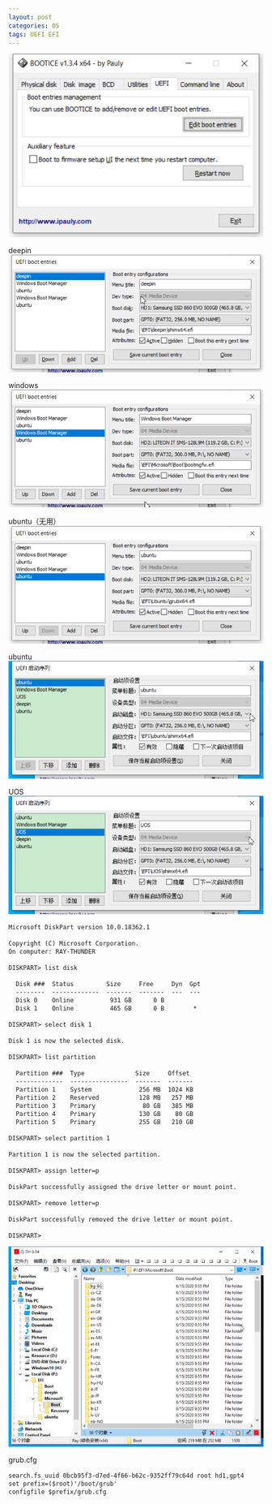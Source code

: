 ```yaml
---
layout: post
categories: OS
tags: UEFI EFI
---
```




![Bootice-UEFI](/images/Bootice-UEFI.png)

deepin
![Bootice-Deepin15.11](/images/Bootice-Deepin15.11.png)

windows
![Bootice-Windows](/images/Bootice-Windows.png)

ubuntu（无用）
![Bootice-Ubuntu](/images/Bootice-Ubuntu.png)

ubuntu
![UEFI ubuntu](/images/UEFI-ubuntu.png)

UOS
![UEFI UOS](/images/UEFI-UOS.png)


```
Microsoft DiskPart version 10.0.18362.1

Copyright (C) Microsoft Corporation.
On computer: RAY-THUNDER

DISKPART> list disk

  Disk ###  Status         Size     Free     Dyn  Gpt
  --------  -------------  -------  -------  ---  ---
  Disk 0    Online          931 GB      0 B
  Disk 1    Online          465 GB      0 B        *

DISKPART> select disk 1

Disk 1 is now the selected disk.

DISKPART> list partition

  Partition ###  Type              Size     Offset
  -------------  ----------------  -------  -------
  Partition 1    System             256 MB  1024 KB
  Partition 2    Reserved           128 MB   257 MB
  Partition 3    Primary             80 GB   385 MB
  Partition 4    Primary            130 GB    80 GB
  Partition 5    Primary            255 GB   210 GB

DISKPART> select partition 1

Partition 1 is now the selected partition.

DISKPART> assign letter=p

DiskPart successfully assigned the drive letter or mount point.

DISKPART> remove letter=p

DiskPart successfully removed the drive letter or mount point.

DISKPART>
```





![Q-Dir](/images/Q-Dir.png)

grub.cfg

```
search.fs_uuid 0bcb95f3-d7ed-4f66-b62c-9352ff79c64d root hd1,gpt4 
set prefix=($root)'/boot/grub'
configfile $prefix/grub.cfg
```

